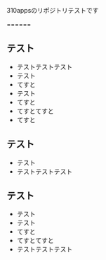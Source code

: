 310appsのリポジトリテストです

======

## テスト
* テストテストテスト
* テスト
* てすと
* テスト
* てすと
* てすとてすと
* てすと


## テスト
* テスト
* テストテストテスト

## テスト
* テスト
* テスト
* てすと
* てすとてすと
* テストテストテスト

